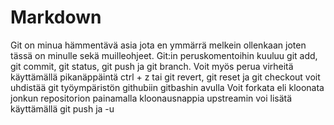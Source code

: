 # Markdown
Git on minua hämmentävä asia jota en ymmärrä melkein ollenkaan joten tässä on minulle sekä muilleohjeet.
Git:in peruskomentoihin kuuluu git add, git commit, git status, git push ja git branch.
Voit myös perua virheitä käyttämällä pikanäppäintä ctrl + z tai git revert, git reset ja git checkout
voit uhdistää git työympäristön githubiin gitbashin avulla
Voit forkata eli kloonata jonkun repositorion painamalla kloonausnappia 
upstreamin voi lisätä käyttämällä git push ja -u
